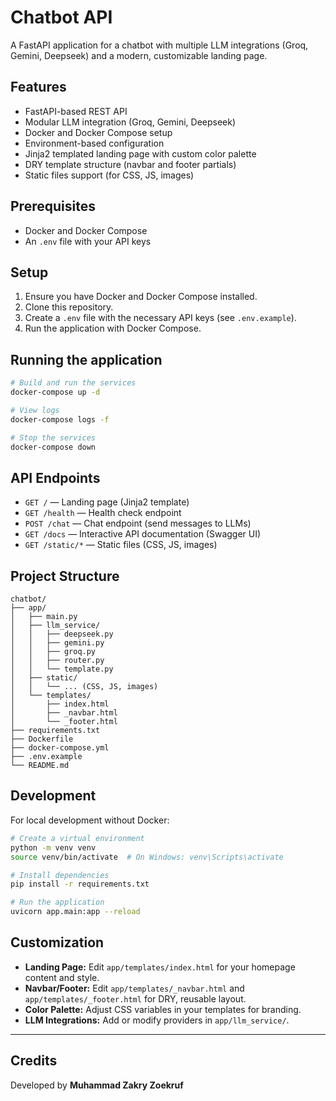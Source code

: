 # Chatbot API

A FastAPI application for a chatbot with multiple LLM integrations (Groq, Gemini, Deepseek) and a modern, customizable landing page.

## Features

- FastAPI-based REST API
- Modular LLM integration (Groq, Gemini, Deepseek)
- Docker and Docker Compose setup
- Environment-based configuration
- Jinja2 templated landing page with custom color palette
- DRY template structure (navbar and footer partials)
- Static files support (for CSS, JS, images)

## Prerequisites

- Docker and Docker Compose
- An `.env` file with your API keys

## Setup

1. Ensure you have Docker and Docker Compose installed.
2. Clone this repository.
3. Create a `.env` file with the necessary API keys (see `.env.example`).
4. Run the application with Docker Compose.

## Running the application

```bash
# Build and run the services
docker-compose up -d

# View logs
docker-compose logs -f

# Stop the services
docker-compose down
```

## API Endpoints

- `GET /` — Landing page (Jinja2 template)
- `GET /health` — Health check endpoint
- `POST /chat` — Chat endpoint (send messages to LLMs)
- `GET /docs` — Interactive API documentation (Swagger UI)
- `GET /static/*` — Static files (CSS, JS, images)

## Project Structure

```
chatbot/
├── app/
│   ├── main.py
│   ├── llm_service/
│   │   ├── deepseek.py
│   │   ├── gemini.py
│   │   ├── groq.py
│   │   ├── router.py
│   │   └── template.py
│   ├── static/
│   │   └── ... (CSS, JS, images)
│   └── templates/
│       ├── index.html
│       ├── _navbar.html
│       └── _footer.html
├── requirements.txt
├── Dockerfile
├── docker-compose.yml
├── .env.example
└── README.md
```

## Development

For local development without Docker:

```bash
# Create a virtual environment
python -m venv venv
source venv/bin/activate  # On Windows: venv\Scripts\activate

# Install dependencies
pip install -r requirements.txt

# Run the application
uvicorn app.main:app --reload
```

## Customization

- **Landing Page:** Edit `app/templates/index.html` for your homepage content and style.
- **Navbar/Footer:** Edit `app/templates/_navbar.html` and `app/templates/_footer.html` for DRY, reusable layout.
- **Color Palette:** Adjust CSS variables in your templates for branding.
- **LLM Integrations:** Add or modify providers in `app/llm_service/`.

---

## Credits

Developed by **Muhammad Zakry Zoekruf**